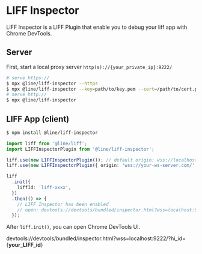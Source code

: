 # LIFF Inspector

LIFF Inspector is a LIFF Plugin that enable you to debug your liff app with Chrome DevTools.

## Server

First, start a local proxy server `http(s)://{your_private_ip}:9222/`

```sh
# serve https://
$ npx @line/liff-inspector --https
$ npx @line/liff-inspector --key=path/to/key.pem --cert=/path/to/cert.pem
# serve http://
$ npx @line/liff-inspector
```

## LIFF App (client)

```sh
$ npm install @line/liff-inspector
```

```ts
import liff from '@line/liff';
import LIFFInspectorPlugin from '@line/liff-inspector';

liff.use(new LIFFInspectorPlugin()); // default origin: wss://localhost:9222/
liff.use(new LIFFInspectorPlugin({ origin: 'wss://your-ws-server.com/' }));

liff
  .init({
    liffId: 'liff-xxxx',
  })
  .then(() => {
    // LIFF Inspector has been enabled
    // open: devtools://devtools/bundled/inspector.html?wss=localhost:9222/?hi_id=liff-xxx
  });
```

After `liff.init()`, you can open Chrome DevTools UI.

devtools://devtools/bundled/inspector.html?wss=localhost:9222/?hi_id={**your_LIFF_id**}
